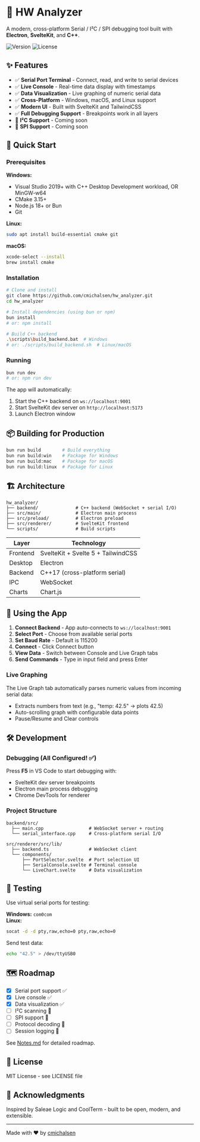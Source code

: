 # 🧭 HW Analyzer

A modern, cross-platform Serial / I²C / SPI debugging tool built with **Electron**, **SvelteKit**, and **C++**.

![Version](https://img.shields.io/badge/version-1.0.0-blue)
![License](https://img.shields.io/badge/license-MIT-green)

## ✨ Features

- ✅ **Serial Port Terminal** - Connect, read, and write to serial devices
- ✅ **Live Console** - Real-time data display with timestamps
- ✅ **Data Visualization** - Live graphing of numeric serial data
- ✅ **Cross-Platform** - Windows, macOS, and Linux support
- ✅ **Modern UI** - Built with SvelteKit and TailwindCSS
- ✅ **Full Debugging Support** - Breakpoints work in all layers
- 🚧 **I²C Support** - Coming soon
- 🚧 **SPI Support** - Coming soon

## 🚀 Quick Start

### Prerequisites

**Windows:**
- Visual Studio 2019+ with C++ Desktop Development workload, OR MinGW-w64
- CMake 3.15+
- Node.js 18+ or Bun
- Git

**Linux:**
```bash
sudo apt install build-essential cmake git
```

**macOS:**
```bash
xcode-select --install
brew install cmake
```

### Installation

```bash
# Clone and install
git clone https://github.com/cmichalsen/hw_analyzer.git
cd hw_analyzer

# Install dependencies (using bun or npm)
bun install
# or: npm install

# Build C++ backend
.\scripts\build_backend.bat  # Windows
# or: ./scripts/build_backend.sh  # Linux/macOS
```

### Running

```bash
bun run dev
# or: npm run dev
```

The app will automatically:
1. Start the C++ backend on `ws://localhost:9001`
2. Start SvelteKit dev server on `http://localhost:5173`
3. Launch Electron window

## 📦 Building for Production

```bash
bun run build        # Build everything
bun run build:win    # Package for Windows
bun run build:mac    # Package for macOS  
bun run build:linux  # Package for Linux
```

## 🏗️ Architecture

```
hw_analyzer/
├── backend/              # C++ backend (WebSocket + serial I/O)
├── src/main/             # Electron main process
├── src/preload/          # Electron preload
├── src/renderer/         # SvelteKit frontend
└── scripts/              # Build scripts
```

| Layer | Technology |
|-------|------------|
| Frontend | SvelteKit + Svelte 5 + TailwindCSS |
| Desktop | Electron |
| Backend | C++17 (cross-platform serial) |
| IPC | WebSocket |
| Charts | Chart.js |

## 🔌 Using the App

1. **Connect Backend** - App auto-connects to `ws://localhost:9001`
2. **Select Port** - Choose from available serial ports
3. **Set Baud Rate** - Default is 115200
4. **Connect** - Click Connect button
5. **View Data** - Switch between Console and Live Graph tabs
6. **Send Commands** - Type in input field and press Enter

### Live Graphing

The Live Graph tab automatically parses numeric values from incoming serial data:
- Extracts numbers from text (e.g., "temp: 42.5" → plots 42.5)
- Auto-scrolling graph with configurable data points
- Pause/Resume and Clear controls

## 🛠️ Development

### Debugging (All Configured! ✅)

Press **F5** in VS Code to start debugging with:
- SvelteKit dev server breakpoints
- Electron main process debugging  
- Chrome DevTools for renderer

### Project Structure

```
backend/src/
  ├── main.cpp                 # WebSocket server + routing
  └── serial_interface.cpp     # Cross-platform serial I/O

src/renderer/src/lib/
  ├── backend.ts               # WebSocket client
  └── components/
      ├── PortSelector.svelte  # Port selection UI
      ├── SerialConsole.svelte # Terminal console
      └── LiveChart.svelte     # Data visualization
```

## 🧪 Testing

Use virtual serial ports for testing:

**Windows:** `com0com`  
**Linux:** 
```bash
socat -d -d pty,raw,echo=0 pty,raw,echo=0
```

Send test data:
```bash
echo "42.5" > /dev/ttyUSB0
```

## 🗺️ Roadmap

- [x] Serial port support ✅
- [x] Live console ✅
- [x] Data visualization ✅
- [ ] I²C scanning 🚧
- [ ] SPI support 🚧
- [ ] Protocol decoding 🔮
- [ ] Session logging 🔮

See [Notes.md](Notes.md) for detailed roadmap.

## 📄 License

MIT License - see LICENSE file

## 🙏 Acknowledgments

Inspired by Saleae Logic and CoolTerm - built to be open, modern, and extensible.

---

Made with ❤️ by [cmichalsen](https://github.com/cmichalsen)
